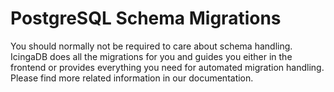 PostgreSQL Schema Migrations
============================

You should normally not be required to care about schema handling. IcingaDB
does all the migrations for you and guides you either in the frontend or
provides everything you need for automated migration handling. Please find
more related information in our documentation.
